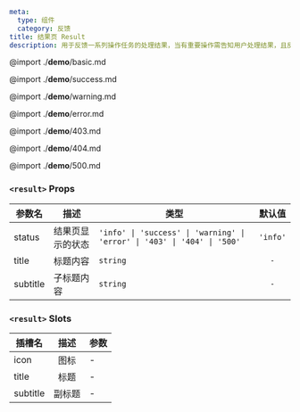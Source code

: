 ```yaml
meta:
  type: 组件
  category: 反馈
title: 结果页 Result
description: 用于反馈一系列操作任务的处理结果，当有重要操作需告知用户处理结果，且反馈内容较为复杂时使用。
```

@import ./__demo__/basic.md

@import ./__demo__/success.md

@import ./__demo__/warning.md

@import ./__demo__/error.md

@import ./__demo__/403.md

@import ./__demo__/404.md

@import ./__demo__/500.md


### `<result>` Props

|参数名|描述|类型|默认值|
|---|---|---|:---:|
|status|结果页显示的状态|`'info' \| 'success' \| 'warning' \| 'error' \| '403' \| '404' \| '500'`|`'info'`|
|title|标题内容|`string`|`-`|
|subtitle|子标题内容|`string`|`-`|
### `<result>` Slots

|插槽名|描述|参数|
|---|:---:|---|
|icon|图标|-|
|title|标题|-|
|subtitle|副标题|-|


